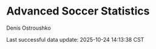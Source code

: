 # Advanced Soccer Statistics
Denis Ostroushko

<!-- gfm -->

Last successful data update: 2025-10-24 14:13:38 CST
